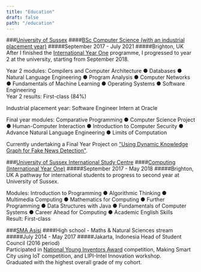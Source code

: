 ```yaml
---
title: "Education"
draft: false
path: "/education"
---
```



###[University of Sussex](https://sussex.ac.uk)
####[BSc Computer Science (with an industrial placement year)](https://www.sussex.ac.uk/study/undergraduate/courses/computer-science-with-an-industrial-placement-year-bsc)
#####September 2017 - July 2021
#####Brighton, UK
After I finished the [International Year One](#university-of-sussex-international-study-centre) programme, I progressed 
to year 2 at the university, starting from September 2018.  

Year 2 modules:
Compilers and Computer Architecture ● Databases ● Natural Language Engineering ● Program Analysis ● Computer Networks ● 
Fundamentals of Machine Learning ● Operating Systems ● Software Engineering  
Year 2 results: First-class (84%)

Industrial placement year: Software Engineer Intern at Oracle

Final year modules: Comparative Programming ● Computer Science Project ● Human-Computer Interaction ● Introduction to 
Computer Security ● Advance Natural Language Engineering ● Limits of Computation    

Currently undertaking a Final Year Project on ["Using Dynamic Knowledge Graph for Fake News Detection"](/dissertation).


###[University of Sussex International Study Centre](https://isc.sussex.ac.uk/)
####[Computing (International Year One)](https://isc.sussex.ac.uk/our-courses/international-year-one/computing)
#####September 2017 - May 2018
#####Brighton, UK
A pathway for international students to progress to second year at University of Sussex.

Modules: Introduction to Programming ● Algorithmic Thinking ● Multimedia Computing ● Mathematics for Computing ● Further 
Programming ● Data Structures with Java ● Fundamentals of Computer Systems ● Career Ahead for Computing ● Academic English Skills  
Result: First-class

###[SMA Asisi](https://sekolahasisi.sch.id/index.php/sma)
####High school - Maths & Natural Sciences stream
#####July 2014 - May 2017
#####Jakarta, Indonesia
Head of Student Council (2016 period)  
Participated in [National Young Inventors Award](https://kompetisi.lipi.go.id/tentang/nyia) competition, Making Smart 
City using IoT competition, and LIPI-Intel Innovation workshop.  
Graduated with the highest overall grade of my cohort.